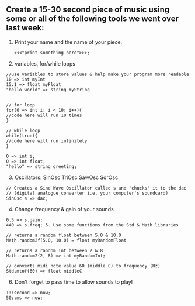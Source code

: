## Create a 15-30 second piece of music using some or all of the following tools we went over last week:

1. Print your name and the name of your piece.

```ChucK
   <<<"print something here">>>;
```

2. variables, for/while loops

```ChucK
//use variables to store values & help make your program more readable
10 => int myInt
15.1 => float myFloat
"hello world" => string myString


// for loop
for(0 => int i; i < 10; i++){
//code here will run 10 times
}

// while loop
while(true){
//code here will run infinitely
}

0 => int i;
0 => int float;
"hello" => string greeting;
```

3. Oscillators: SinOsc TriOsc SawOsc SqrOsc

```ChucK
// Creates a Sine Wave Oscillator called s and 'chucks' it to the dac
// (digital analogue converter i.e. your computer's soundcard)
SinOsc s => dac;
```

4. Change frequency & gain of your sounds

```ChucK
0.5 => s.gain;
440 => s.freq; 5. Use some functions from the Std & Math libraries

// returns a random float between 5.0 & 10.0
Math.random2f(5.0, 10.0) = float myRandomFloat

// returns a random Int between 2 & 8
Math.random2(2, 8) => int myRandomInt;

// converts midi note value 60 (middle C) to frequency (Hz)
Std.mtof(60) => float middleC
```

6. Don't forget to pass time to allow sounds to play!

```ChucK
1::second => now;
50::ms => now;
```
